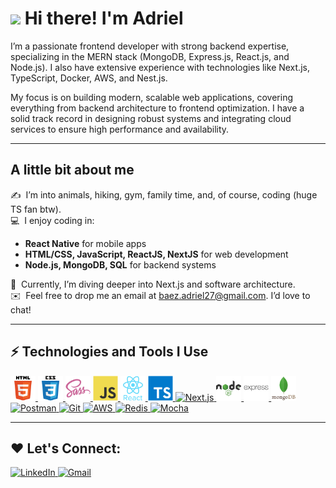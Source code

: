<h1 align="left"> <img src="https://raw.githubusercontent.com/MartinHeinz/MartinHeinz/master/wave.gif" width="30px"> Hi there! I'm Adriel </h1>

I’m a passionate frontend developer with strong backend expertise, specializing in the MERN stack (MongoDB, Express.js, React.js, and Node.js). I also have extensive experience with technologies like Next.js, TypeScript, Docker, AWS, and Nest.js.

My focus is on building modern, scalable web applications, covering everything from backend architecture to frontend optimization. I have a solid track record in designing robust systems and integrating cloud services to ensure high performance and availability.

---

## A little bit about me

✍️ &nbsp;I’m into animals, hiking, gym, family time, and, of course, coding (huge TS fan btw).\
💻 &nbsp;I enjoy coding in:
- **React Native** for mobile apps
- **HTML/CSS, JavaScript, ReactJS, NextJS** for web development
- **Node.js, MongoDB, SQL** for backend systems

🌱 &nbsp;Currently, I’m diving deeper into Next.js and software architecture.\
✉️ &nbsp;Feel free to drop me an email at baez.adriel27@gmail.com. I’d love to chat!

---

<h2 align="left">⚡ Technologies and Tools I Use </h2>
<p align="left">
    <a href="https://www.w3.org/html/" target="_blank"> <img src="https://raw.githubusercontent.com/devicons/devicon/master/icons/html5/html5-original-wordmark.svg" alt="HTML5" width="40" height="40"/> </a>
    <a href="https://www.w3schools.com/css/" target="_blank"> <img src="https://raw.githubusercontent.com/devicons/devicon/master/icons/css3/css3-original-wordmark.svg" alt="CSS3" width="40" height="40"/> </a>
    <a href="https://sass-lang.com" target="_blank"> <img src="https://raw.githubusercontent.com/devicons/devicon/master/icons/sass/sass-original.svg" alt="Sass" width="40" height="40"/> </a>
    <a href="https://developer.mozilla.org/en-US/docs/Web/JavaScript" target="_blank"> <img src="https://raw.githubusercontent.com/devicons/devicon/master/icons/javascript/javascript-original.svg" alt="JavaScript" width="40" height="40"/> </a>
    <a href="https://reactjs.org/" target="_blank"> <img src="https://raw.githubusercontent.com/devicons/devicon/master/icons/react/react-original-wordmark.svg" alt="React" width="40" height="40"/> </a>
    <a href="https://www.typescriptlang.org/" target="_blank"> <img src="https://raw.githubusercontent.com/devicons/devicon/master/icons/typescript/typescript-original.svg" alt="TypeScript" width="40" height="40"/> </a>
    <a href="https://nextjs.org/" target="_blank"> <img src="https://cdn.jsdelivr.net/gh/devicons/devicon/icons/nextjs/nextjs-original.svg" alt="Next.js" width="40" height="40"/> </a>
    <a href="https://nodejs.org" target="_blank"> <img src="https://raw.githubusercontent.com/devicons/devicon/master/icons/nodejs/nodejs-original-wordmark.svg" alt="Node.js" width="40" height="40"/> </a>
    <a href="https://expressjs.com" target="_blank"> <img src="https://raw.githubusercontent.com/devicons/devicon/master/icons/express/express-original-wordmark.svg" alt="Express" width="40" height="40"/> </a>
    <a href="https://www.mongodb.com/" target="_blank"> <img src="https://raw.githubusercontent.com/devicons/devicon/master/icons/mongodb/mongodb-original-wordmark.svg" alt="MongoDB" width="40" height="40"/> </a>
    <a href="https://www.postman.com/" target="_blank"> <img src="https://www.vectorlogo.zone/logos/getpostman/getpostman-icon.svg" alt="Postman" width="40" height="40"/> </a>
    <a href="https://git-scm.com/" target="_blank"> <img src="https://www.vectorlogo.zone/logos/git-scm/git-scm-icon.svg" alt="Git" width="40" height="40"/> </a>
    <a href="https://aws.amazon.com/" target="_blank"> <img src="https://www.vectorlogo.zone/logos/amazon_aws/amazon_aws-ar21.svg" alt="AWS" width="40" height="40"/> </a>
    <a href="https://redis.io/" target="_blank"> <img src="https://www.vectorlogo.zone/logos/redis/redis-icon.svg" alt="Redis" width="40" height="40"/> </a>
    <a href="https://firebase.google.com/" target="_blank"> <img src="https://www.vectorlogo.zone/logos/mochajs/mochajs-icon.svg" alt="Mocha" width="40" height="40"/> </a>
</p>

---

<h2 align="left">❤️ Let's Connect:</h2>

<p align="left">
<a href="https://www.linkedin.com/in/adriel-baez/" target="_blank">
<img src="https://www.vectorlogo.zone/logos/linkedin/linkedin-ar21.svg" alt="LinkedIn" style="margin-bottom: 5px;" />
</a>
<a href="mailto:baez.adriel27@gmail.com" target="_blank">
<img src="https://www.vectorlogo.zone/logos/gmail/gmail-ar21.svg" alt="Gmail" style="margin-bottom: 5px;" />
</a>
</p>
